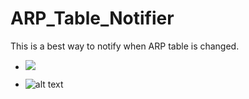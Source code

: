 # ARP_Table_Notifier
This is a best way to notify when ARP table is changed.
   - ![](https://img.shields.io/badge/Help__to__improve-ARP__Table__Notifier-yellowgreen.svg)
   
   - ![alt text](https://user-images.githubusercontent.com/33892020/52564093-75164f80-2e18-11e9-8c95-6a5eee2ce1bf.png)
